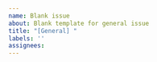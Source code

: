 ```yaml
---
name: Blank issue
about: Blank template for general issue
title: "[General] "
labels: ''
assignees: 
---
```



